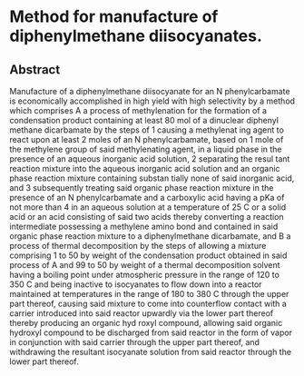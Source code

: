 # Method for manufacture of diphenylmethane diisocyanates.

## Abstract
Manufacture of a diphenylmethane diisocyanate for an N phenylcarbamate is economically accomplished in high yield with high selectivity by a method which comprises A a process of methylenation for the formation of a condensation product containing at least 80 mol of a dinuclear diphenyl methane dicarbamate by the steps of 1 causing a methylenat ing agent to react upon at least 2 moles of an N phenylcarbamate, based on 1 mole of the methylene group of said methylenating agent, in a liquid phase in the presence of an aqueous inorganic acid solution, 2 separating the resul tant reaction mixture into the aqueous inorganic acid solution and an organic phase reaction mixture containing substan tially none of said inorganic acid, and 3 subsequently treating said organic phase reaction mixture in the presence of an N phenylcarbamate and a carboxylic acid having a pKa of not more than 4 in an aqueous solution at a temperature of 25 C or a solid acid or an acid consisting of said two acids thereby converting a reaction intermediate possessing a methylene amino bond and contained in said organic phase reaction mixture to a diphenylmethane dicarbamate, and B a process of thermal decomposition by the steps of allowing a mixture comprising 1 to 50 by weight of the condensation product obtained in said process of A and 99 to 50 by weight of a thermal decomposition solvent having a boiling point under atmospheric pressure in the range of 120 to 350 C and being inactive to isocyanates to flow down into a reactor maintained at temperatures in the range of 180 to 380 C through the upper part thereof, causing said mixture to come into counterflow contact with a carrier introduced into said reactor upwardly via the lower part thereof thereby producing an organic hyd roxyl compound, allowing said organic hydroxyl compound to be discharged from said reactor in the form of vapor in conjunction with said carrier through the upper part thereof, and withdrawing the resultant isocyanate solution from said reactor through the lower part thereof.